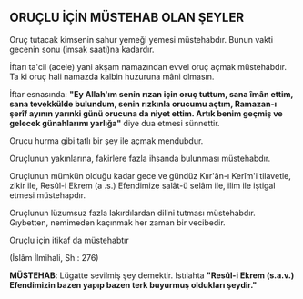 ## ORUÇLU İÇİN MÜSTEHAB OLAN ŞEYLER

Oruç tutacak kimsenin sahur yemeği yemesi müstehabdır. Bunun vakti gecenin sonu (imsak saati)na kadardır.

İftarı ta'cil (acele) yani akşam namazından ev­vel oruç açmak müstehabdır. Ta ki oruç hali na­mazda kalbin huzuruna mâni olmasın.

İftar esnasında: **"Ey Allah'ım senin rızan için oruç tuttum, sana îmân ettim, sana tevekkülde bulundum, senin rızkınla orucumu açtım, Ramazan-ı şerîf ayının yarınki günü orucuna da niyet ettim. Artık benim geçmiş ve gelecek günahları­mı yarlığa"** diye dua etmesi sünnettir.

Orucu hurma gibi tatlı bir şey ile açmak mendubdur.

Oruçlunun yakınlarına, fakirlere fazla ihsanda bulunması müstehabdır.

Oruçlunun mümkün olduğu kadar gece ve gündüz Kıır'ân-ı Kerîm'i tilavetle, zikir ile, Resûl-i Ekrem (a .s.) Efendimize salât-ü selâm ile, ilim ile iştigal etmesi müstehapdır.

Oruçlunun lüzumsuz fazla lakırdılardan dilini tutması müstehabdır. Gıybetten, nemimeden ka­çınmak her zaman bir vecibedir.

Oruçlu için itikaf da müstehabtır

(İslâm İlmihali, Sh.: 276)

**MÜSTEHAB**: Lügatte sevilmiş şey demektir. Istılahta **"Resûl-i Ekrem (s.a.v.) Efendimizin ba­zen yapıp bazen terk buyurmuş oldukları şey­dir."**
